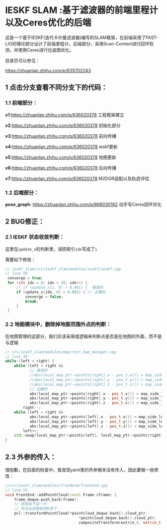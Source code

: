# IESKF SLAM :基于滤波器的前端里程计以及Ceres优化的后端
这是一个基于IESKF(迭代卡尔曼滤波器)编写的SLAM框架，在前端采用了FAST-LIO的理论部分设计了前端里程计。后端部分，采用Scan-Context进行回环检测，并使用Ceres进行位姿图优化。

目录页可以参见：

https://zhuanlan.zhihu.com/p/635702243

## 1 点击分支查看不同分支下的代码：

### 1.1 前端部分：

**v1**:https://zhuanlan.zhihu.com/p/636020378 工程框架建立

**v2**:https://zhuanlan.zhihu.com/p/636020378 初始化部分

**v3**:https://zhuanlan.zhihu.com/p/636020378 前向传播

**v4**:https://zhuanlan.zhihu.com/p/636020378 ieskf更新

**v5**:https://zhuanlan.zhihu.com/p/636020378 地图更新

**v6**:https://zhuanlan.zhihu.com/p/636020378 后向传播

**v7**:https://zhuanlan.zhihu.com/p/636020378 M2DGR适配以及轨迹评估

### 1.2 后端部分：

**pose_graph**: https://zhuanlan.zhihu.com/p/666030162 动手写Ceres回环优化



## 2  BUG修正：

### 2.1 IESKF 状态收敛判断：

[issue 2]: https://github.com/mengkai98/ieskf_slam/issues/2

这里在`update_x`的判断里，误把索引`idx`写成了`i`

需要如下修改：

```c++
// ieskf_slam/src/ieskf_slam/modules/ieskf/ieskf.cpp
// line 99
 converge = true; 
 for (int idx = 0; idx < 18; idx++) { 
     // if (update_x(i, 0) > 0.001) {  错误的
     if (update_x(idx, 0) > 0.001) { // 正确的
         converge = false; 
         break; 
     } 
 } 
```

### 2.2 地图模块中，删除掉地图范围外点的判断：

[issue 3]: https://github.com/mengkai98/ieskf_slam/issues/3

在地图管理的这部分，我们应该采用或逻辑来判断点是否是在地图的外面，而不是与逻辑

```c++
// src/ieskf_slam/modules/map/rect_map_manager.cpp
// line 39
while (left < right) {
    while (left < right &&
           // 错误的
           //abs(local_map_ptr->points[right].x - pos_t.x()) > map_side_length_2 &&
           //abs(local_map_ptr->points[right].y - pos_t.y()) > map_side_length_2 &&
           //abs(local_map_ptr->points[right].z - pos_t.z()) > map_side_length_2)
           // 正确的
           abs(local_map_ptr->points[right].x - pos_t.x()) > map_side_length_2 ||
           abs(local_map_ptr->points[right].y - pos_t.y()) > map_side_length_2 ||
           abs(local_map_ptr->points[right].z - pos_t.z()) > map_side_length_2)
        right--;
    while (left < right &&
           abs(local_map_ptr->points[left].x - pos_t.x()) < map_side_length_2 &&
           abs(local_map_ptr->points[left].y - pos_t.y()) < map_side_length_2 &&
           abs(local_map_ptr->points[left].z - pos_t.z()) < map_side_length_2)
        left++;
    std::swap(local_map_ptr->points[left], local_map_ptr->points[right]);
}
```

## 2.3 外参的传入：

很抱歉，在后面的检查中，我发现yaml里的外参根本没有传入，因此要做一些修改：

```c++
//src/ieskf_slam/modules/frondend/frontend.cpp
// line 55
void FrontEnd::addPointCloud(const Frame &frame) {
    frame_deque.push_back(frame);
    // 添加如下这一行
    // 将点云变换到IMU系下：
    pcl::transformPointCloud(*pointcloud_deque.back().cloud_ptr,
                                 *pointcloud_deque.back().cloud_ptr,
                                 compositeTransform(extrin_r, extrin_t).cast<float>());
```

